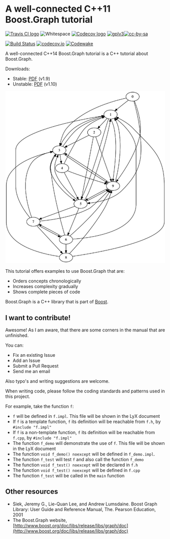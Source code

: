 # A well-connected C++11 Boost.Graph tutorial

[![Travis CI logo](TravisCI.png)](https://travis-ci.org)
![Whitespace](Whitespace.png)
[![Codecov logo](Codecov.png)](https://www.codecov.io)
[![gplv3](http://www.gnu.org/graphics/gplv3-88x31.png)](http://www.gnu.org/licenses/gpl.html)[![cc-by-sa](http://i.creativecommons.org/l/by-sa/4.0/88x31.png)](http://creativecommons.org/licenses/by-sa/4.0/)

[![Build Status](https://travis-ci.org/richelbilderbeek/BoostGraphTutorial.svg?branch=master)](https://travis-ci.org/richelbilderbeek/BoostGraphTutorial)
[![codecov.io](https://codecov.io/github/richelbilderbeek/BoostGraphTutorial/coverage.svg?branch=master)](https://codecov.io/github/richelbilderbeek/BoostGraphTutorial?branch=master)
[![Codewake](https://www.codewake.com/badges/ask_question.svg)](https://www.codewake.com/p/boostgraphtutorial)

A well-connected C++14 Boost.Graph tutorial is a C++ tutorial about Boost.Graph.

Downloads:

 * Stable: [PDF](boost_graph_tutorial.pdf) (v1.9)
 * Unstable: [PDF](BoostGraphTutorial/boost_graph_tutorial.pdf) (v1.10)

![Title graph](BoostGraphTutorial/title_graph.png)

This tutorial offers examples to use Boost.Graph that are:

 * Orders concepts chronologically
 * Increases complexity gradually
 * Shows complete pieces of code

Boost.Graph is a C++ library that is part of [Boost](http://www.boost.org).

## I want to contribute!

Awesome! As I am aware, that there are some corners in the manual that are unfinished. 

You can:

 * Fix an existing Issue
 * Add an Issue
 * Submit a Pull Request
 * Send me an email

Also typo's and writing suggestions are welcome.

When writing code, please follow the coding standards and patterns used 
in this project. 

For example, take the function `f`:

 * `f` will be defined in `f.impl`. This file will be shown in the LyX document
 * If `f` is a template function, `f` its definition will be reachable from `f.h`, by `#include "f.impl"`
 * If `f` is a non-template function, `f` its definition will be reachable from `f.cpp`, by `#include "f.impl"`
 * The function `f_demo` will demonstrate the use of `f`. This file will be shown in the LyX document
 * The function `void f_demo() noexcept` will be defined in `f_demo.impl`. 
 * The function `f_test` will test `f` and also call the function `f_demo`
 * The function `void f_test() noexcept` will be declared in `f.h`
 * The function `void f_test() noexcept` will be defined in `f.cpp`
 * The function `f_test` will be called in the `main` function

## Other resources

  * Siek, Jeremy G., Lie-Quan Lee, and Andrew Lumsdaine. Boost Graph Library: User Guide and Reference Manual, The. Pearson Education, 2001
  * The Boost.Graph website, [http://www.boost.org/doc/libs/release/libs/graph/doc](http://www.boost.org/doc/libs/release/libs/graph/doc)

